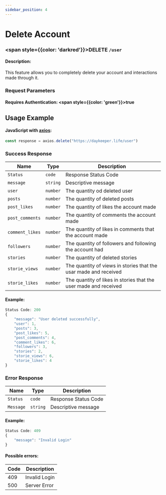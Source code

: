 ```yaml
---
sidebar_position: 4
---
```


# Delete Account

### <span style={{color: 'darkred'}}>DELETE</span> `/user`

#### Description:

This feature allows you to completely delete your account and interactions made through it.

### Request Parameters

#### Requires Authentication: <span style={{color: 'green'}}>true</span>

## Usage Example

#### JavaScript with <a href="https://axios-http.com/docs/intro">axios</a>:

```javascript
const response = axios.delete("https://daykeeper.life/user")
```

### Success Response

| Name            | Type     | Description                                                      |
| --------------- | -------- | ---------------------------------------------------------------- |
| `Status`        | `code`   | Response Status Code                                             |
| `message`       | `string` | Descriptive message                                              |
| `user`          | `number` | The quantity od deleted user                                     |
| `posts`         | `number` | The quantity of deleted posts                                    |
| `post_likes`    | `number` | The quantity of likes the account made                           |
| `post_comments` | `number` | The quantity of comments the account made                        |
| `comment_likes` | `number` | The quantity of likes in comments that the account made          |
| `followers`     | `number` | The quantity of followers and following the account had          |
| `stories`       | `number` | The quantity of deleted stories                                  |
| `storie_views`  | `number` | The quantity of views in stories that the usar made and received |
| `storie_likes`  | `number` | The quantity of likes in stories that the user made and received |

#### Example:

```javascript
Status Code: 200
{
    "message": "User deleted successfully",
    "user": 1,
    "posts": 3,
    "post_likes": 5,
    "post_comments": 4,
    "comment_likes": 6,
    "followers": 3,
    "stories": 2,
    "storie_views": 6,
    "storie_likes": 4
}
```

### Error Response

| Name      | Type     | Description          |
| --------- | -------- | -------------------- |
| `Status`  | `code`   | Response Status Code |
| `Message` | `string` | Descriptive message  |

#### Example:

```javascript
Status Code: 409
{
    "message": "Invalid Login"
}
```

#### Possible errors:

| Code | Description   |
| ---- | ------------- |
| 409  | Invalid Login |
| 500  | Server Error  |
